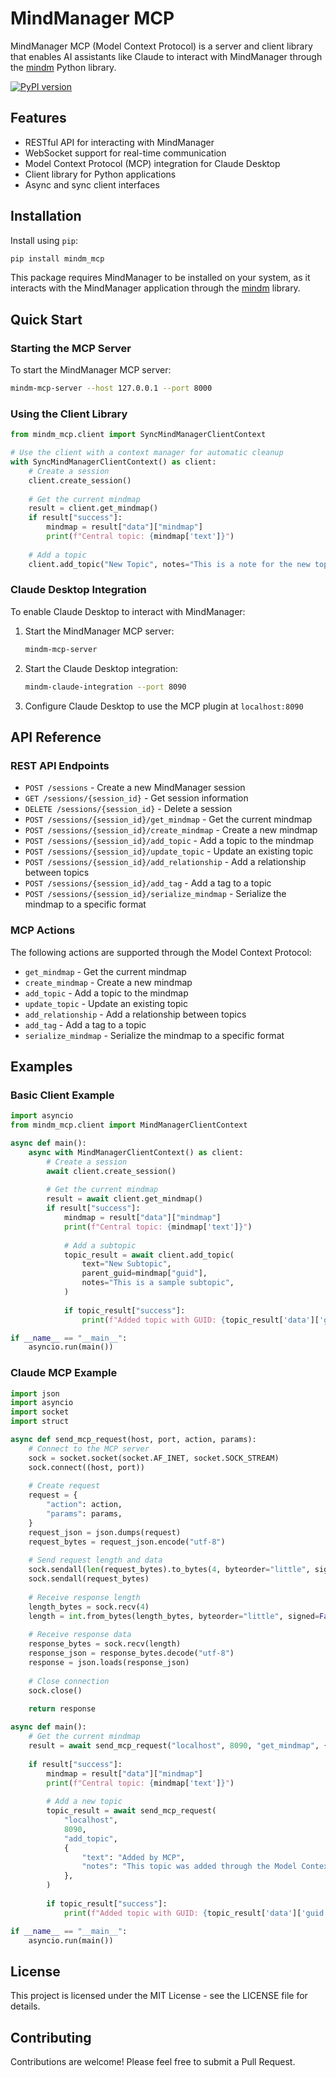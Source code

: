 # MindManager MCP

MindManager MCP (Model Context Protocol) is a server and client library that enables AI assistants like Claude to interact with MindManager through the [mindm](https://github.com/robertZaufall/mindm) Python library.

[![PyPI version](https://img.shields.io/pypi/v/mindm_mcp.svg)](https://pypi.org/project/mindm_mcp/)

## Features

- RESTful API for interacting with MindManager
- WebSocket support for real-time communication
- Model Context Protocol (MCP) integration for Claude Desktop
- Client library for Python applications
- Async and sync client interfaces

## Installation

Install using `pip`:

```bash
pip install mindm_mcp
```

This package requires MindManager to be installed on your system, as it interacts with the MindManager application through the [mindm](https://github.com/robertZaufall/mindm) library.

## Quick Start

### Starting the MCP Server

To start the MindManager MCP server:

```bash
mindm-mcp-server --host 127.0.0.1 --port 8000
```

### Using the Client Library

```python
from mindm_mcp.client import SyncMindManagerClientContext

# Use the client with a context manager for automatic cleanup
with SyncMindManagerClientContext() as client:
    # Create a session
    client.create_session()
    
    # Get the current mindmap
    result = client.get_mindmap()
    if result["success"]:
        mindmap = result["data"]["mindmap"]
        print(f"Central topic: {mindmap['text']}")
    
    # Add a topic
    client.add_topic("New Topic", notes="This is a note for the new topic")
```

### Claude Desktop Integration

To enable Claude Desktop to interact with MindManager:

1. Start the MindManager MCP server:
   ```bash
   mindm-mcp-server
   ```

2. Start the Claude Desktop integration:
   ```bash
   mindm-claude-integration --port 8090
   ```

3. Configure Claude Desktop to use the MCP plugin at `localhost:8090`

## API Reference

### REST API Endpoints

- `POST /sessions` - Create a new MindManager session
- `GET /sessions/{session_id}` - Get session information
- `DELETE /sessions/{session_id}` - Delete a session
- `POST /sessions/{session_id}/get_mindmap` - Get the current mindmap
- `POST /sessions/{session_id}/create_mindmap` - Create a new mindmap
- `POST /sessions/{session_id}/add_topic` - Add a topic to the mindmap
- `POST /sessions/{session_id}/update_topic` - Update an existing topic
- `POST /sessions/{session_id}/add_relationship` - Add a relationship between topics
- `POST /sessions/{session_id}/add_tag` - Add a tag to a topic
- `POST /sessions/{session_id}/serialize_mindmap` - Serialize the mindmap to a specific format

### MCP Actions

The following actions are supported through the Model Context Protocol:

- `get_mindmap` - Get the current mindmap
- `create_mindmap` - Create a new mindmap
- `add_topic` - Add a topic to the mindmap
- `update_topic` - Update an existing topic
- `add_relationship` - Add a relationship between topics
- `add_tag` - Add a tag to a topic
- `serialize_mindmap` - Serialize the mindmap to a specific format

## Examples

### Basic Client Example

```python
import asyncio
from mindm_mcp.client import MindManagerClientContext

async def main():
    async with MindManagerClientContext() as client:
        # Create a session
        await client.create_session()
        
        # Get the current mindmap
        result = await client.get_mindmap()
        if result["success"]:
            mindmap = result["data"]["mindmap"]
            print(f"Central topic: {mindmap['text']}")
            
            # Add a subtopic
            topic_result = await client.add_topic(
                text="New Subtopic",
                parent_guid=mindmap["guid"],
                notes="This is a sample subtopic",
            )
            
            if topic_result["success"]:
                print(f"Added topic with GUID: {topic_result['data']['guid']}")

if __name__ == "__main__":
    asyncio.run(main())
```

### Claude MCP Example

```python
import json
import asyncio
import socket
import struct

async def send_mcp_request(host, port, action, params):
    # Connect to the MCP server
    sock = socket.socket(socket.AF_INET, socket.SOCK_STREAM)
    sock.connect((host, port))
    
    # Create request
    request = {
        "action": action,
        "params": params,
    }
    request_json = json.dumps(request)
    request_bytes = request_json.encode("utf-8")
    
    # Send request length and data
    sock.sendall(len(request_bytes).to_bytes(4, byteorder="little", signed=False))
    sock.sendall(request_bytes)
    
    # Receive response length
    length_bytes = sock.recv(4)
    length = int.from_bytes(length_bytes, byteorder="little", signed=False)
    
    # Receive response data
    response_bytes = sock.recv(length)
    response_json = response_bytes.decode("utf-8")
    response = json.loads(response_json)
    
    # Close connection
    sock.close()
    
    return response

async def main():
    # Get the current mindmap
    result = await send_mcp_request("localhost", 8090, "get_mindmap", {})
    
    if result["success"]:
        mindmap = result["data"]["mindmap"]
        print(f"Central topic: {mindmap['text']}")
        
        # Add a new topic
        topic_result = await send_mcp_request(
            "localhost",
            8090,
            "add_topic",
            {
                "text": "Added by MCP",
                "notes": "This topic was added through the Model Context Protocol",
            },
        )
        
        if topic_result["success"]:
            print(f"Added topic with GUID: {topic_result['data']['guid']}")

if __name__ == "__main__":
    asyncio.run(main())
```

## License

This project is licensed under the MIT License - see the LICENSE file for details.

## Contributing

Contributions are welcome! Please feel free to submit a Pull Request.
